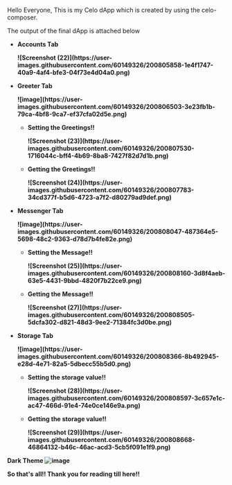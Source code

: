 Hello Everyone, This is my Celo dApp which is created by using the celo-composer.

The output of the final dApp is attached below

<ul>
  
<li><b>Accounts Tab<b>
<dl>
![Screenshot (22)](https://user-images.githubusercontent.com/60149326/200805858-1e4f1747-40a9-4af4-bfe3-04f73e4d04a0.png)
</dl>
</li>
  
<li><b>Greeter Tab<b>
  <dl>
    ![image](https://user-images.githubusercontent.com/60149326/200806503-3e23fb1b-79ca-4bf8-9ca7-ef37cfa02d5e.png)
  </dl>
  
  <ul>
    <li>Setting the Greetings!!
      <dl>
        ![Screenshot (23)](https://user-images.githubusercontent.com/60149326/200807530-1716044c-bff4-4b69-8ba8-7427f82d7d1b.png)
      </dl>
    </li>
    <li>Getting the Greetings!!
      <dl>
        ![Screenshot (24)](https://user-images.githubusercontent.com/60149326/200807783-34cd377f-b5d6-4723-a7f2-d80279ad9def.png)
      </dl>
    </li>
  </ul>
</li>
  
<li><b>Messenger Tab<b>
  <dl>
    ![image](https://user-images.githubusercontent.com/60149326/200808047-487364e5-5698-48c2-9363-d78d7b4fe82e.png)
  </dl>
  
  <ul>
    <li>Setting the Message!!
      <dl>
        ![Screenshot (25)](https://user-images.githubusercontent.com/60149326/200808160-3d8f4aeb-63e5-4431-9bbd-4820f7b22ce9.png)
      </dl>
    </li>
    <li>Getting the Message!!
      <dl>
        ![Screenshot (27)](https://user-images.githubusercontent.com/60149326/200808505-5dcfa302-d821-48d3-9ee2-71384fc3d0be.png)
      </dl>
    </li>
  </ul>
</li>
    
<li><b>Storage Tab<b>
  <dl>
    ![image](https://user-images.githubusercontent.com/60149326/200808366-8b492945-e28d-4e71-82a5-5dbecc55b5d0.png)
  </dl>
  
  <ul>
    <li>Setting the storage value!!
      <dl>
        ![Screenshot (28)](https://user-images.githubusercontent.com/60149326/200808597-3c657e1c-ac47-466d-91e4-74e0ce146e9a.png)
      </dl>
    </li>
    <li>Getting the storage value!!
      <dl>
        ![Screenshot (29)](https://user-images.githubusercontent.com/60149326/200808668-46864132-b46c-46ac-acd3-5cb5f091e1f9.png)
      </dl>
    </li>
  </ul>
</li> 
      
</ul>
      
 <b>Dark Theme</b>
 ![image](https://user-images.githubusercontent.com/60149326/200808936-31dc8d56-3092-4980-b641-12fd4bdaaa99.png)
      
So that's all!!
Thank you for reading till here!!
